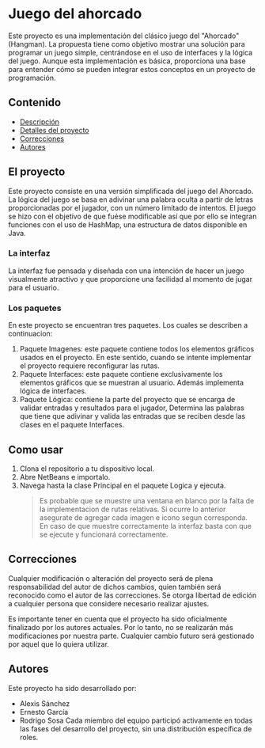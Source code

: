 # Juego del ahorcado
Este proyecto es una implementación del clásico juego del "Ahorcado" (Hangman). La propuesta tiene como objetivo mostrar una solución para programar un 
juego simple, centrándose en el uso de interfaces y la lógica del juego. Aunque esta implementación es básica, proporciona una base para entender 
cómo se pueden integrar estos conceptos en un proyecto de programación.

## Contenido
- [Descripción](juego-del-ahorcado)
- [Detalles del proyecto](el-proyecto)
- [Correcciones](correcciones)
- [Autores](autores)

## El proyecto
Este proyecto consiste en una versión simplificada del juego del Ahorcado. La lógica del juego se basa en adivinar una palabra oculta a partir de letras 
proporcionadas por el jugador, con un número limitado de intentos. El juego se hizo con el objetivo de que fuése modificable así que por ello se integran funciones
con el uso de HashMap, una estructura de datos disponible en Java.

### La interfaz
La interfaz fue pensada y diseñada con una intención de hacer un juego visualmente atractivo y que proporcione una facilidad al momento de jugar para el usuario.

### Los paquetes
En este proyecto se encuentran tres paquetes. Los cuales se describen a continuacion:
1. Paquete Imagenes: este paquete contiene todos los elementos gráficos usados en el proyecto. En este sentido, cuando se intente implementar el proyecto requiere reconfigurar las rutas.
2. Paquete Interfaces: este paquete contiene exclusivamente los elementos gráficos que se muestran al usuario. Además implementa lógica de interfaces.
3. Paquete Lógica: contiene la parte del proyecto que se encarga de validar entradas y resultados para el jugador, Determina las palabras que tiene que adivinar y valida las entradas que se reciben desde las clases en el paquete Interfaces.

## Como usar
1. Clona el repositorio a tu dispositivo local.
2. Abre NetBeans e importalo.
3. Navega hasta la clase Principal en el paquete Logica y ejecuta.
   > Es probable que se muestre una ventana en blanco por la falta de la implementacion de rutas relativas. Si ocurre lo anterior asegurate de agregar cada imagen e icono segun corresponda.
   > En caso de que muestre correctamente la interfaz basta con que se ejecute y funcionará correctamente.

## Correcciones
Cualquier modificación o alteración del proyecto será de plena responsabilidad del autor de dichos cambios, quien también será reconocido como 
el autor de las correcciones. Se otorga libertad de edición a cualquier persona que considere necesario realizar ajustes.

Es importante tener en cuenta que el proyecto ha sido oficialmente finalizado por los autores actuales. Por lo tanto, no se realizarán más modificaciones 
por nuestra parte. Cualquier cambio futuro será gestionado por aquel que lo quiera utilizar.

## Autores
Este proyecto ha sido desarrollado por:
- Alexis Sánchez
- Ernesto García
- Rodrigo Sosa
Cada miembro del equipo participó activamente en todas las fases del desarrollo del proyecto, sin una distribución específica de roles.
